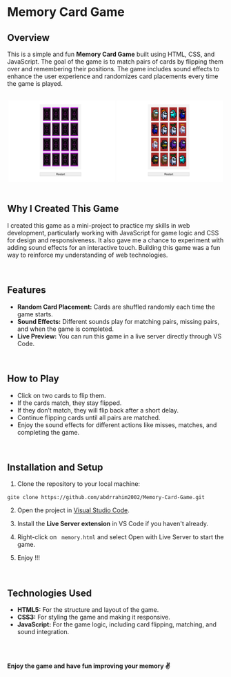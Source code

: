 # Memory Card Game

## Overview

This is a simple and fun **Memory Card Game** built using HTML, CSS, and JavaScript. The goal of the game is to match pairs of cards by flipping them over and remembering their positions. The game includes sound effects to enhance the user experience and randomizes card placements every time the game is played.

<br>

<div align='center'>

  <img src='https://raw.githubusercontent.com/abdrrahim2002/Memory-Card-Game/refs/heads/main/images/overview1.png' alt='overview' width='49%'>
  
  <img src='https://raw.githubusercontent.com/abdrrahim2002/Memory-Card-Game/refs/heads/main/images/overview2.png' alt='overview' width='49%'>
</div>

<br>

## Why I Created This Game
I created this game as a mini-project to practice my skills in web development, particularly working with JavaScript for game logic and CSS for design and responsiveness. It also gave me a chance to experiment with adding sound effects for an interactive touch. Building this game was a fun way to reinforce my understanding of web technologies.

<br>

## Features
- **Random Card Placement:** Cards are shuffled randomly each time the game starts.
- **Sound Effects:** Different sounds play for matching pairs, missing pairs, and when the game is completed.
- **Live Preview:** You can run this game in a live server directly through VS Code.

<br>

## How to Play
- Click on two cards to flip them.
- If the cards match, they stay flipped.
- If they don’t match, they will flip back after a short delay.
- Continue flipping cards until all pairs are matched.
- Enjoy the sound effects for different actions like misses, matches, and completing the game.

<br>

## Installation and Setup

1. Clone the repository to your local machine:

```
gite clone https://github.com/abdrrahim2002/Memory-Card-Game.git
```

2. Open the project in [Visual Studio Code](https://code.visualstudio.com/).

3. Install the **Live Server extension** in VS Code if you haven't already.

4. Right-click on ` memory.html` and select Open with Live Server to start the game.

5. Enjoy !!!

<br>

## Technologies Used
- **HTML5:** For the structure and layout of the game.
- **CSS3:** For styling the game and making it responsive.
- **JavaScript:** For the game logic, including card flipping, matching, and sound integration.

<br>

## 

**Enjoy the game and have fun improving your memory ✌️**
